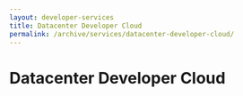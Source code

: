 ```yaml
---
layout: developer-services
title: Datacenter Developer Cloud
permalink: /archive/services/datacenter-developer-cloud/
---
```

# Datacenter Developer Cloud